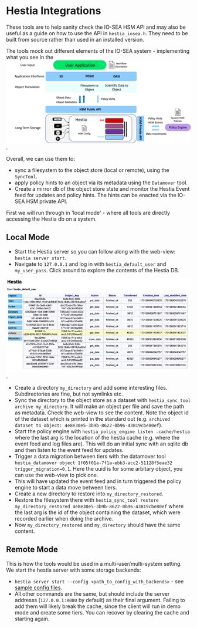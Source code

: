 # Hestia Integrations

These tools are to help sanity check the IO-SEA HSM API and may also be useful as a guide on how to use the API in `hestia_iosea.h`. They need to be built from source rather than used in an installed version.

The tools mock out different elements of the IO-SEA system - implementing what you see in the ![figure](./Hestia_HSM.png).

Overall, we can use them to:

* sync a filesystem to the object store (local or remote), using the `SyncTool`. 
* apply policy hints to an object via its metadata using the `Datamover` tool.
* Create a mirror db of the object store state and monitor the Hestia Event feed for updates and policy hints. The hints can be enacted via the IO-SEA HSM private API.

First we will run through in 'local mode' - where all tools are directly accessing the Hestia db on a system.

## Local Mode

* Start the Hestia server so you can follow along with the web-view: `hestia server start`. 
* Navigate to `127.0.0.1` and log in with `hestia_default_user` and `my_user_pass`. Click around to explore the contents of the Hestia DB.

![Web view](./webview.png).

* Create a directory `my_directory` and add some interesting files. Subdirectories are fine, but not symlinks etc.
* Sync the directory to the object store as a dataset with `hestia_sync_tool archive my_directory`. It will make an object per file and save the path as metadata. Check the web-view to see the content. Note the object id of the dataset which is printed in the standard out (e.g. `archived dataset to object: 4e8e30e5-3b9b-8622-0b96-43819cbe80ef`).
* Start the policy engine with `hestia_policy_engine listen .cache/hestia`  where the last arg is the location of the hestia cache (e.g. where the event feed and log files are). This will do an initial sync with an sqlite db and then listen to the event feed for updates.
* Trigger a data migration between tiers with the datamover tool `hestia_datamover object 1f05f01a-7f1a-ebb3-acc2-51128f5eae32 trigger_migration=0,1`. Here the uuid is for some arbitary object, you can use the web-view to pick one.
* This will have updated the event feed and in turn triggered the policy engine to start a data move between tiers.
* Create a new directory to restore into `my_directory_restored`.
* Restore the filesystem there with `hestia_sync_tool restore my_directory_restored 4e8e30e5-3b9b-8622-0b96-43819cbe80ef` where the last arg is the id of the object containing the dataset, which were recorded earlier when doing the archive.
* Now `my_directory_restored` and `my_directory` should have the same content.

## Remote Mode

This is how the tools would be used in a multi-user/multi-system setting. We start the hestia server with some storage backends:

* `hestia server start --config <path_to_config_with_backends>` - see [sample config files](/test/data/configs/).
* All other commands are the same, but should include the server addresss (`127.0.0.1:8080` by default) as their final argument. Failing to add them will likely break the cache, since the client will run in demo mode and create some tiers. You can recover by clearing the cache and starting again.
